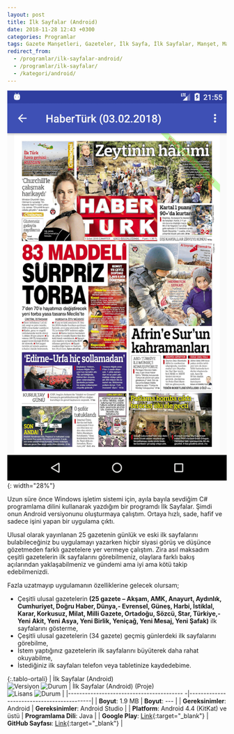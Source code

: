 ```yaml
---
layout: post
title: İlk Sayfalar (Android)
date: 2018-11-28 12:43 +0300
categories: Programlar
tags: Gazete Manşetleri, Gazeteler, İlk Sayfa, İlk Sayfalar, Manşet, Manşetler
redirect_from:
  - /programlar/ilk-sayfalar-android/
  - /programlar/ilk-sayfalar/
  - /kategori/android/
---
```

![ilk-sayfalar](/images/programlar/ilk-sayfalar.png){: width="28%"}

Uzun süre önce Windows işletim sistemi için, ayıla bayıla sevdiğim C# programlama dilini kullanarak yazdığım bir programdı İlk Sayfalar. Şimdi onun Android versiyonunu oluşturmaya çalıştım. Ortaya hızlı, sade, hafif ve sadece işini yapan bir uygulama çıktı.

Ulusal olarak yayınlanan 25 gazetenin günlük ve eski ilk sayfalarını bulabileceğiniz bu uygulamayı yazarken hiçbir siyasi görüş ve düşünce gözetmeden farklı gazetelere yer vermeye çalıştım. Zira asıl maksadım çeşitli gazetelerin ilk sayfalarını görebilmeniz, olaylara farklı bakış açılarından yaklaşabilmeniz ve gündemi ama iyi ama kötü takip edebilmenizdi. 

Fazla uzatmayıp uygulamanın özelliklerine gelecek olursam;

- Çeşitli ulusal gazetelerin **(25 gazete – Akşam, AMK, Anayurt, Aydınlık, Cumhuriyet, Doğru Haber, Dünya,- Evrensel, Güneş, Harbi, İstiklal, Karar, Korkusuz, Milat, Milli Gazete, Ortadoğu, Sözcü, Star, Türkiye,- Yeni Akit, Yeni Asya, Yeni Birlik, Yeniçağ, Yeni Mesaj, Yeni Şafak)** ilk sayfalarını gösterme,
- Çeşitli ulusal gazetelerin (34 gazete) geçmiş günlerdeki ilk sayfalarını görebilme,
- İstem yaptığınız gazetelerin ilk sayfalarını büyüterek daha rahat okuyabilme,
- İstediğiniz ilk sayfaları telefon veya tabletinize kaydedebime.

{:.tablo-ortali}
| İlk Sayfalar (Android)<br>![Versiyon](https://img.shields.io/badge/Versiyon-1.5-blueviolet.svg?style=flat) ![Durum](https://img.shields.io/badge/Durum-Çalışıyor-success.svg?style=flat) | İlk Sayfalar (Android) (Proje)<br>![Lisans](https://img.shields.io/badge/Lisans-MIT-blue.svg?style=flat) ![Durum](https://img.shields.io/badge/Proje-Devam_Ediyor-yellow.svg?style=flat) |
|----------------------------------------- -|-------------------------------------------|
| **Boyut**:  1.9 MB                       | **Boyut**:  ---                         |
| **Gereksinimler**: Android       | **Gereksinimler**: Android Studio      |
| **Platform**: Android 4.4 (KitKat) ve üstü           | **Programlama Dili**: Java                  |
| **Google Play**: [Link](https://play.google.com/store/apps/details?id=com.umutd.ilksayfalar){:target="_blank"}         | **GitHub Sayfası**: [Link](https://github.com/Umut-D/IlkSayfalar){:target="_blank"}                      |